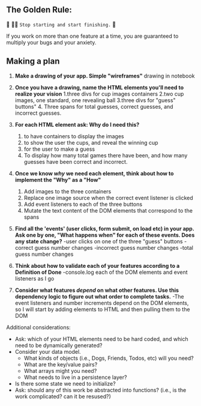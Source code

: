 ## The Golden Rule: 

🦸 🦸‍♂️ `Stop starting and start finishing.` 🏁

If you work on more than one feature at a time, you are guaranteed to multiply your bugs and your anxiety.

## Making a plan

1) **Make a drawing of your app. Simple "wireframes"**
  drawing in notebook
1) **Once you have a drawing, name the HTML elements you'll need to realize your vision**
    1.three divs for cup images containers
      2.two cup images, one standard, one revealing ball
    3.three divs for "guess" buttons"
    4. Three spans for total guesses, correct guesses, and incorrect guesses.

1) **For each HTML element ask: Why do I need this?** 
    1. to have containers to display the images
      2. to show the user the cups, and reveal the winning cup
    3. for the user to make a guess
    4. To display how many total games there have been, and how many guesses have been correct and incorrect.

1) **Once we know _why_ we need each element, think about how to implement the "Why" as a "How"**
    1. Add images to the three containers
      2. Replace one image source when the correct event listener is clicked
    3. Add event listeners to each of the three buttons
    4. Mutate the text content of the DOM elements that correspond to the spans

1) **Find all the 'events' (user clicks, form submit, on load etc) in your app. Ask one by one, "What happens when" for each of these events. Does any state change?**
    -user clicks on one of the three "guess" buttons
    -correct guess number changes
    -incorrect guess number changes
    -total guess number changes

1) **Think about how to validate each of your features according to a Definition of Done**
  -console.log each of the DOM elements and event listeners as I go

1) **Consider what features _depend_ on what other features. Use this dependency logic to figure out what order to complete tasks.**
  -The event listeners and number increments depend on the DOM elements, so I will start by adding elements to HTML and then pulling them to the DOM

Additional considerations:
- Ask: which of your HTML elements need to be hard coded, and which need to be dynamically generated?
- Consider your data model. 
  - What kinds of objects (i.e., Dogs, Friends, Todos, etc) will you need? 
  - What are the key/value pairs? 
  - What arrays might you need? 
  - What needs to live in a persistence layer?
- Is there some state we need to initialize?
- Ask: should any of this work be abstracted into functions? (i.e., is the work complicated? can it be resused?)

